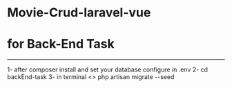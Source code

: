 # Movie-Crud-laravel-vue
# for Back-End Task
********************
1- after composer install and set your database configure in .env
2- cd backEnd-task
3- in terminal <<to migrate >> php artisan migrate --seed
 
